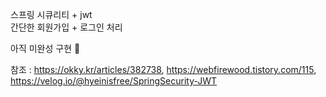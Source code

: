 
스프링 시큐리티 + jwt <br>
간단한 회원가입 + 로그인 처리<br>

아직 미완성 구현 🥲


참조 : https://okky.kr/articles/382738,
https://webfirewood.tistory.com/115,
https://velog.io/@hyeinisfree/SpringSecurity-JWT